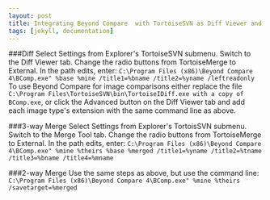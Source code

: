 ```yaml
---
layout: post
title: Integrating Beyond Compare  with TortoiseSVN as Diff Viewer and  3 way Merge Tool!
tags: [jekyll, documentation]
---
```



###Diff
Select Settings from Explorer's TortoiseSVN submenu.
Switch to the Diff Viewer tab.
Change the radio buttons from TortoiseMerge to External.
In the path edits, enter:
`C:\Program Files (x86)\Beyond Compare 4\BComp.exe" %base %mine /title1=%bname /title2=%yname /leftreadonly`
To use Beyond Compare for image comparisons either replace the file `C:\Program Files\TortoiseSVN\bin\TortoiseIDiff.exe with a copy of BComp.exe`, or click the Advanced button on the Diff Viewer tab and add each image type's extension with the same command line as above.

###3-way Merge 
Select Settings from Explorer's TortoisSVN submenu.
Switch to the Merge Tool tab.
Change the radio buttons from TortoiseMerge to External.
In the path edits, enter:
`C:\Program Files (x86)\Beyond Compare 4\BComp.exe" %mine %theirs %base %merged /title1=%yname /title2=%tname /title3=%bname /title4=%mname`

###2-way Merge
Use the same steps as above, but use the command line:
`C:\Program Files (x86)\Beyond Compare 4\BComp.exe" %mine %theirs /savetarget=%merged`